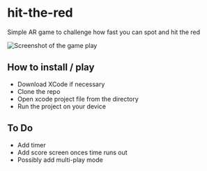 # hit-the-red

Simple AR game to challenge how fast you can spot and hit the red

![Screenshot of the game play](https://github.com/wwwApp/hit-the-red/blob/master/screenshot.png)

## How to install / play

- Download XCode if necessary
- Clone the repo
- Open xcode project file from the directory
- Run the project on your device

## To Do

- Add timer
- Add score screen onces time runs out
- Possibly add multi-play mode
